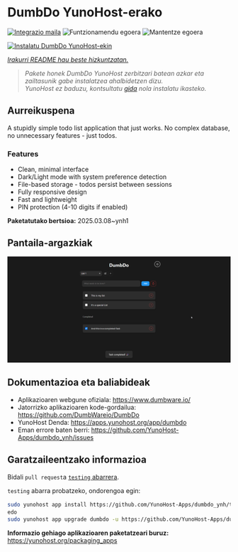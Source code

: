 <!--
Ohart ongi: README hau automatikoki sortu da <https://github.com/YunoHost/apps/tree/master/tools/readme_generator>ri esker
EZ editatu eskuz.
-->

# DumbDo YunoHost-erako

[![Integrazio maila](https://apps.yunohost.org/badge/integration/dumbdo)](https://ci-apps.yunohost.org/ci/apps/dumbdo/)
![Funtzionamendu egoera](https://apps.yunohost.org/badge/state/dumbdo)
![Mantentze egoera](https://apps.yunohost.org/badge/maintained/dumbdo)

[![Instalatu DumbDo YunoHost-ekin](https://install-app.yunohost.org/install-with-yunohost.svg)](https://install-app.yunohost.org/?app=dumbdo)

*[Irakurri README hau beste hizkuntzatan.](./ALL_README.md)*

> *Pakete honek DumbDo YunoHost zerbitzari batean azkar eta zailtasunik gabe instalatzea ahalbidetzen dizu.*  
> *YunoHost ez baduzu, kontsultatu [gida](https://yunohost.org/install) nola instalatu ikasteko.*

## Aurreikuspena

A stupidly simple todo list application that just works. No complex database, no unnecessary features - just todos.

### Features

- Clean, minimal interface
- Dark/Light mode with system preference detection
- File-based storage - todos persist between sessions
- Fully responsive design
- Fast and lightweight
- PIN protection (4-10 digits if enabled)


**Paketatutako bertsioa:** 2025.03.08~ynh1

## Pantaila-argazkiak

![DumbDo(r)en pantaila-argazkia](./doc/screenshots/screenshot.png)

## Dokumentazioa eta baliabideak

- Aplikazioaren webgune ofiziala: <https://www.dumbware.io/>
- Jatorrizko aplikazioaren kode-gordailua: <https://github.com/DumbWareio/DumbDo>
- YunoHost Denda: <https://apps.yunohost.org/app/dumbdo>
- Eman errore baten berri: <https://github.com/YunoHost-Apps/dumbdo_ynh/issues>

## Garatzaileentzako informazioa

Bidali `pull request`a [`testing` abarrera](https://github.com/YunoHost-Apps/dumbdo_ynh/tree/testing).

`testing` abarra probatzeko, ondorengoa egin:

```bash
sudo yunohost app install https://github.com/YunoHost-Apps/dumbdo_ynh/tree/testing --debug
edo
sudo yunohost app upgrade dumbdo -u https://github.com/YunoHost-Apps/dumbdo_ynh/tree/testing --debug
```

**Informazio gehiago aplikazioaren paketatzeari buruz:** <https://yunohost.org/packaging_apps>
